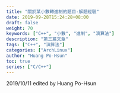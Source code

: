 ```yaml
---
title: "關於某小數轉進制的題目-解題經驗"
date: 2019-09-28T15:24:28+08:00
draft: false
weight: 70
keywords: ["C++", "小數", "進制", "演算法"]
description: "第三篇文章"
tags: ["C++", "演算法"]
categories: ["ArchLinux"]
author: "Huang Po-Hsun"
toc: true
series: ["C/C++"]
---
```

2019/10/11 edited by Huang Po-Hsun 

